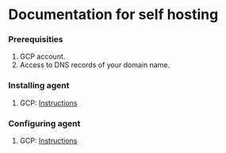 # Documentation for self hosting

### Prerequisities

1. GCP account.
2. Access to DNS records of your domain name.

### Installing agent

1. GCP: [Instructions][setup_agent_gcp]



### Configuring agent

1. GCP: [Instructions][configure_agent_gcp]



[setup_agent_gcp]: /selfhosting/setup-agent-gcp.md
[configure_agent_gcp]: /selfhosting/configure-agent-gcp.md
